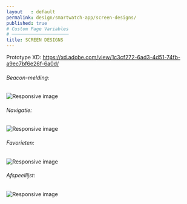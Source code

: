```yaml
---
layout   : default
permalink: design/smartwatch-app/screen-designs/
published: true
# Custom Page Variables
# ─────────────────────
title: SCREEN DESIGNS
---
```

Prototype XD: https://xd.adobe.com/view/1c3cf272-6ad3-4d51-74fb-a9ec7bf6e26f-6a0d/

###### Beacon-melding:
<div>
    <img src="{{ site.baseurl }}/assets/img/SW1.png" class="SDSW" alt="Responsive image">
</div>

###### Navigatie:
<div>
    <img src="{{ site.baseurl }}/assets/img/SW2.png" class="SDSW" alt="Responsive image">
</div>

###### Favorieten:
<div>
    <img src="{{ site.baseurl }}/assets/img/SW3.png" class="SDSW" alt="Responsive image">
</div>

###### Afspeellijst:
<div>
    <img src="{{ site.baseurl }}/assets/img/SW4.png" class="SDSW" alt="Responsive image">
</div>
